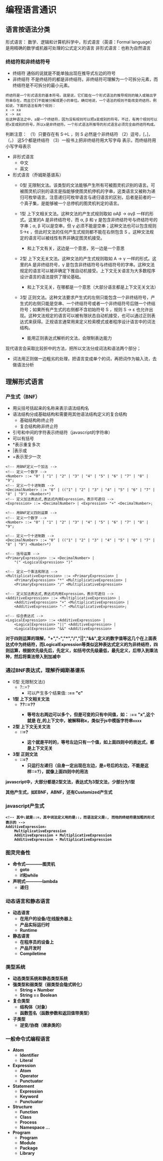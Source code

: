 # 编程语言通识

## 语言按语法分类
形式语言： 数学、逻辑和计算机科学中，形式语言（英语：Formal language）是用精确的数学或机器可处理的公式定义的语言
非形式语言：也称为自然语言

### 终结符和非终结符号
- 终结符  通俗的说就是不能单独出现在推导式左边的符号
- 非终结符  不是终结符的都是非终结符。非终结符可理解为一个可拆分元素，而终结符是不可拆分的最小元素。
```
终结符是一个形式语言的基本符号。就是说，它们能在一个形式语法的推导规则的输入或输出字符串存在，而且它们不能被分解成更小的单位。确切地说，一个语法的规则不能改变终结符。例如说，下面的语法有两个规则：
x -> xa
x -> ax
在这种语法之中，a是一个终结符，因为没有规则可以把a变成别的符号。不过，有两个规则可以把x变成别的符号，所以x是非终结符。一个形式语法所推导的形式语言必须完全由终结符构成。
```
判断注意：
（1）只要存在有 S→L ，则 S 必然是个非终结符
（2）逗号，[，]，（，） 这5个都是终结符
（3）一般书上把非终结符用大写字母 表示，而终结符用小写字母表示


- 非形式语言
    - 中文
    - 英文 
- 形式语言（乔姆斯基谱系）
    - 0型 无限制文法。该类型的文法能够产生所有可被图灵机识别的语言。可被图灵机识别的语言是指能够使图灵机停机的字串，这类语言又被称为递归可枚举语言。注意递归可枚举语言与递归语言的区别，后者是前者的一个真子集，是能够被一个总停机的图灵机判定的语言。

    - 1型 上下文相关文法。这种文法的产生式规则取如 αAβ -> αγβ 一样的形式。这里的A 是非终结符号，而 α, β 和 γ 是包含非终结符号与终结符号的字串；α, β 可以是空串，但 γ 必须不能是空串；这种文法也可以包含规则 S->ε ，但此时文法的任何产生式规则都不能在右侧包含 S 。这种文法规定的语言可以被线性有界非确定图灵机接受。
        - 和上下文有关，这边是一个意思，另一边是一个意思

    - 2型 上下文无关文法。这种文法的产生式规则取如 A -> γ 一样的形式。这里的A 是非终结符号，γ 是包含非终结符号与终结符号的字串。这种文法规定的语言可以被非确定下推自动机接受。上下文无关语言为大多数程序设计语言的语法提供了理论基础。
        - 和上下文无关，在哪都是一个意思（大部分语言都是上下文无关文法）

    - 3型 正则文法。这种文法要求产生式的左侧只能包含一个非终结符号，产生式的右侧只能是空串、一个终结符号或者一个非终结符号后随一个终结符号；如果所有产生式的右侧都不含初始符号 S ，规则 S -> ε 也允许出现。这种文法规定的语言可以被有限状态自动机接受，也可以通过正则表达式来获得。正规语言通常用来定义检索模式或者程序设计语言中的词法结构。
        - 能用正则表达式解析的文法，会限制表达能力


现代语言会采取比较折中的方法，把所以文法分成词法和语法两个部分；
- 词法用正则做一边粗劣的处理，把语言变成单个的词，再把词作为输入流，去做语法分析


## 理解形式语言
### 产生式（BNF）
- 用尖括号括起来的名称来表示语法结构名
- 语法结构分成基础结构和需要用其他语法结构定义的复合结构
    - 基础结构称终止符
    - 复合结构称非终止符
- 引号和中间的字符表示终结符（javascript的字符串）
- 可以有括号
- *表示重复多次
- |表示或
- +表示至少一次

```
<!-- 用BNF定义一个加法 -->
<!-- 定义一个数字 -->
<Number> ::= "0" | "1" | "2" | "3" | "4" | "5" | "6" | "7" | "8" | "9";
<!-- 定义一个十进制数 -->
<DecimalNumber> ::= "0" | (("1" | "2" | "3" | "4" | "5" | "6" | "7" | "8" | "9") <Number>*)
<!-- 定义加法表达式,表达式内用Expression，表示可递归 -->
<Expression> ::= <DecimalNumber> | <Expression> "+" <DecimalNumber>;
```
```
<!-- 用BNF定义四则运算 -->
<!-- 定义一个数字 -->
<Number> ::= "0" | "1" | "2" | "3" | "4" | "5" | "6" | "7" | "8" | "9";

<!-- 定义一个十进制数 -->
<DecimalNumber> ::= "0" | (("1" | "2" | "3" | "4" | "5" | "6" | "7" | "8" | "9") <Number>*)

<!-- 括号运算 -->
<PrimaryExpression> ::= <DecimalNumber> | 
    "(" <LogicalExpression> ")"

<!-- 定义一个乘法和除法 -->
<MultiplicativeExpression> ::= <PrimaryExpression> | 
    <PrimaryExpression> "*" <MultiplicativeExpression> |
    <PrimaryExpression> "/" <MultiplicativeExpression>

<!-- 定义加法表达式,表达式内用Expression，表示可递归 -->
<AdditiveExpression> ::= <MultiplicativeExpression> |
    <AdditiveExpression> "+" <MultiplicativeExpression> |
    <AdditiveExpression> "-" <MultiplicativeExpression>;

<!-- 综合表达式 -->
<LogicalExpression> ::= <AdditiveExpression> | 
    <LogicalExpression> "||" <AdditiveExpression> |
    <LogicalExpression> "&&" <AdditiveExpression>
```
<strong>对于四则运算的理解，"+","-","*","/","||","&&",定义的数字值等这几个在上面表达式中为终结符，而LogicalExpression等类似这种表达式定义的为非终结符，四则运算，根据优先级先后，先定义，如括号优先级最低，最先定义，后带入到乘法种，然后将乘法带入到加减中</strong>

### 通过BNF表达式，理解乔姆斯基谱系
- 0型 无限制文法()
    - ?::=?
        - 可以产生多个结果值: <a> <b> :== "c" <d>
- 1型 上下文相关文法
    - ?<A>?::=?<B>?
        - 等号左右两边可以多个，但是可变的只有中间值，如：<a><b><c> :== <a>"x"<c>,这个就是 <b> 在<a>,<c>的上下文中，被解释称x，类似于js中模版字符串`xxxx`
- 2型 上下文无关文法
    - <A>::=?
        - 这个就是平时的，等号左边只有一个值，如上面四则中的表达式，都是上下文无关
- 3型 正则文法
    -   <A>::=<A>?
        - 只运行左递归（自身一定出现在左边，是=号后的左边，不能是这样<A>::=?<A>），就像上面四则中的用法

<strong>javascript中，大部分都是2型文法，表达式为3型文法，少部分为1型</strong>

其他产生式，如EBNF，ABNF，还有Customized产生式
### javascript产生式
```
<!-- 其中:就是::=，其中词法定义用的是::，而语法定义是:, 而他的终结符是加粗的形式表示的 -->
AdditiveExpression:
    MultiplicativeExpression
    AdditiveExpression + MultiplicativeExpression
    AdditiveExpression - MultiplicativeExpression
```

### 图灵完备性
- 命令式————图灵机
    - goto
    - if和while
- 声明式————lambda
    - 递归

### 动态语言和静态语言
- 动态语言
    - 在用户的设备/在线服务器上
    - 产品实际运行时
    - Runtime
- 静态语言
    - 在程序员的设备上
    - 产品开发时
    - Compiletime

### 类型系统
- 动态类型系统和静态类型系统
- 强类型和弱类型（弱类型会隐式转化）
    - String + Number
    - String == Boolean
- 复合类型
    - 结构体（对象）
    - 函数签名（函数参数和返回值带类型）
- 子类型
    - 逆变/协商（继承类的）


### 一般命令式编程语言
- Atom
    - Identifier
    - Literal
- Expression
    - Atom
    - Operator
    - Punctuator
- Statement
    - Expression
    - Keyword
    - Punctuator
- Structure
    - Function
    - Class
    - Process
    - Namespace
    ...
- Program
    - Program
    - Module
    - Package
    - Library